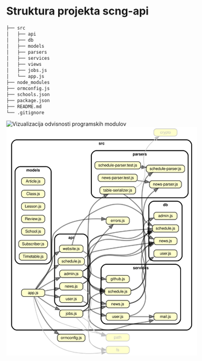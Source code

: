 # Struktura projekta scng-api

```
├── src
│   ├── api
│   ├── db
│   ├── models
│   ├── parsers
│   ├── services
│   ├── views
│   ├── jobs.js
│   └── app.js
├── node_modules
├── ormconfig.js
├── schools.json
├── package.json
├── README.md
└── .gitignore
```

![Vizualizacija odvisnosti programskih modulov](./depencencygraph.svg)
<img src="./dependencygraph.svg">
